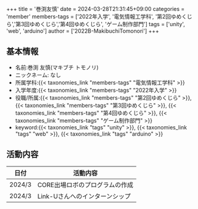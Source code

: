 +++
title = '巻渕友慎'
date = 2024-03-28T21:31:45+09:00
categories = 'member'
members-tags = ['2022年入学', '電気情報工学科', '第2回ゆめくじら','第3回ゆめくじら','第4回ゆめくじら', 'ゲーム制作部門']
tags = ['unity', 'web', 'arduino']
author = ['2022B-MakibuchiTomonori']
+++

## 基本情報

- 名前:巻渕 友慎(マキブチ トモノリ)
- ニックネーム: なし
- 所属学科:{{< taxonomies_link "members-tags" "電気情報工学科" >}}
- 入学年度:{{< taxonomies_link "members-tags" "2022年入学" >}}
- 役職/所属:{{< taxonomies_link "members-tags" "第2回ゆめくじら" >}},{{< taxonomies_link "members-tags" "第3回ゆめくじら" >}}, {{< taxonomies_link "members-tags" "第4回ゆめくじら" >}}, {{< taxonomies_link "members-tags" "ゲーム制作部門" >}}
- keyword:{{< taxonomies_link "tags" "unity" >}}, {{< taxonomies_link "tags" "web" >}}, {{< taxonomies_link "tags" "arduino" >}}

## 活動内容

| 日付 | 活動内容 |
|---|---|
| 2024/3 | CORE出場ロボのプログラムの作成|
| 2024/3 | Link-Uさんへのインターンシップ|
